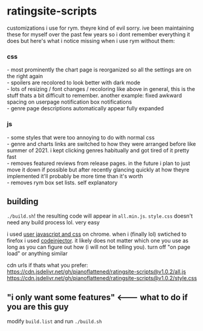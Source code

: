 # ratingsite-scripts
customizations i use for rym. theyre kind of evil sorry. ive been maintaining these for myself over the past few years so i dont remember everything it does but here's what i notice missing when i use rym without them:

### css
\- most prominently the chart page is reorganized so all the settings are on the right again<br>
\- spoilers are recolored to look better with dark mode<br>
\- lots of resizing / font changes / recoloring like above in general, this is the stuff thats a bit difficult to remember. another example: fixed awkward spacing on userpage notification box notifications<br>
\- genre page descriptions automatically appear fully expanded<br>

### js
\- some styles that were too annoying to do with normal css<br>
\- genre and charts links are switched to how they were arranged before like summer of 2021. i kept clicking genres habitually and got tired of it pretty fast<br>
\- removes featured reviews from release pages. in the future i plan to just move it down if possible but after recently glancing quickly at how theyre implemented it'll probably be more time than it's worth<br>
\- removes rym box set lists. self explanatory<br>

## building
`./build.sh`! the resulting code will appear in `all.min.js`. `style.css` doesn't need any build process lol. very easy

i used [user javascript and css](https://chrome.google.com/webstore/detail/user-javascript-and-css/nbhcbdghjpllgmfilhnhkllmkecfmpld) on chrome. when i (finally lol) swtiched to firefox i used [codeinjector](https://addons.mozilla.org/en-US/firefox/addon/codeinjector/). it likely does not matter which one you use as long as you can figure out how (i will not be telling you). turn off "on page load" or anything similar

cdn urls if thats what you prefer:<br>
https://cdn.jsdelivr.net/gh/pianoflattened/ratingsite-scripts@v1.0.2/all.js <br>
https://cdn.jsdelivr.net/gh/pianoflattened/ratingsite-scripts@v1.0.2/style.css <br>

## "i only want some features" <--- what to do if you are this guy
modify `build.list` and run `./build.sh`

